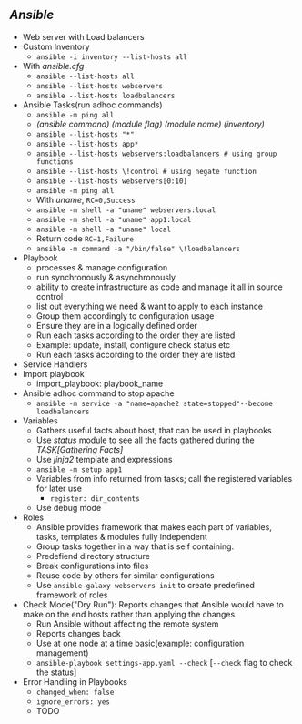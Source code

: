 _Ansible_
------------------
- Web server with Load balancers 
- Custom Inventory
  - `ansible -i inventory --list-hosts all`
- With *ansible.cfg*
  - `ansible --list-hosts all`
  - `ansible --list-hosts webservers`
  - `ansible --list-hosts loadbalancers`
- Ansible Tasks(run adhoc commands)
  - `ansible -m ping all`
  -  *(ansible command) (module flag) (module name) (inventory)*
  - `ansible --list-hosts "*"`
  - `ansible --list-hosts app*`
  - `ansible --list-hosts webservers:loadbalancers # using group functions`
  - `ansible --list-hosts \!control # using negate function`
  - `ansible --list-hosts webservers[0:10]`
  - `ansible -m ping all`
  - With *uname*, `RC=0,Success`
  - `ansible -m shell -a "uname" webservers:local`
  - `ansible -m shell -a "uname" app1:local`
  - `ansible -m shell -a "uname" local`
  - Return code `RC=1,Failure`
  - `ansible -m command -a "/bin/false" \!loadbalancers`
- Playbook
  - processes & manage configuration
  - run synchronously & asynchronously
  - ability to create infrastructure as code and manage it all in source control
  - list out everything we need & want to apply to each instance
  - Group them accordingly to configuration usage
  - Ensure they are in a logically defined order
  - Run each tasks according to the order they are listed
  - Example: update, install, configure check status etc
  - Run each tasks according to the order they are listed
- Service Handlers
- Import playbook
  - import_playbook: playbook_name
- Ansible adhoc command to stop apache
  - `ansible -m service -a "name=apache2 state=stopped"--become loadbalancers` 
- Variables
  - Gathers useful facts about host, that can be used in playbooks
  - Use *status* module to see all the facts gathered during the *TASK[Gathering Facts]*
  - Use *jinja2* template and expressions
  - `ansible -m setup app1`
  - Variables from info returned from tasks; call the registered variables for later use
    - `register: dir_contents`
  - Use debug mode
- Roles
  - Ansible provides framework that makes each part of variables, tasks, templates & modules fully independent
  - Group tasks together in a way that is self containing.
  - Predefiend directory structure 
  - Break configurations into files
  - Reuse code by others for similar configurations
  - Use `ansible-galaxy webservers init` to create predefined framework of roles
- Check Mode("Dry Run"): Reports changes that Ansible would have to make on the end hosts rather than applying the changes
  - Run Ansible without affecting the remote system
  - Reports changes back
  - Use at one node at a time basic(example: configuration management)
  - `ansible-playbook settings-app.yaml --check` [`--check` flag to check the status]
- Error Handling in Playbooks
  - `changed_when: false`
  - `ignore_errors: yes`
  - TODO
